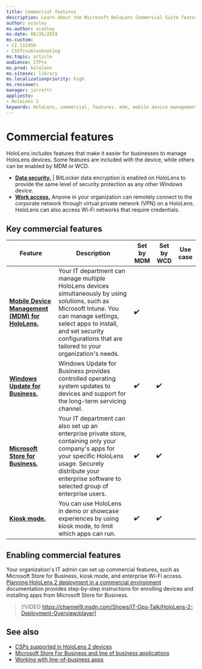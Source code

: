 ```yaml
---
title: Commercial features
description: Learn about the Microsoft HoloLens Commercial Suite features that make it easier for businesses to manage HoloLens devices. 
author: scooley
ms.author: scooley
ms.date: 08/26/2019
ms.custom: 
- CI 111456
- CSSTroubleshooting
ms.topic: article
audience: ITPro
ms.prod: hololens
ms.sitesec: library
ms.localizationpriority: high
ms.reviewer: 
manager: jarrettr
appliesto:
- HoloLens 2
keywords: HoloLens, commercial, features, mdm, mobile device management, kiosk mode
---
```


# Commercial features

HoloLens includes features that make it easier for businesses to manage HoloLens devices. Some features are included with the device, while others can be enabled by MDM or WCD.

- [**Data security.**](security-overview.md) | BitLocker data encryption is enabled on HoloLens to provide the same level of security protection as any other Windows device.
- [**Work access.**](hololens-certificates-network.md#prepare-certificates-and-network-profiles-for-holoLens-2) Anyone in your organization can remotely connect to the corporate network through virtual private network (VPN) on a HoloLens. HoloLens can also access Wi-Fi networks that require credentials.

## Key commercial features

| Feature | Description | Set by MDM | Set by WCD | Use case |
|---------| ------------|------------|------------| ---------|
| [**Mobile Device Management (MDM) for HoloLens.**](hololens-mdm-configure.md) | Your IT department can manage multiple HoloLens devices simultaneously by using solutions, such as Microsoft Intune. You can manage settings, select apps to install, and set security configurations that are tailored to your organization's needs. | ✔️ | | |
[**Windows Update for Business.**](hololens-updates.md#managing-updates-by-using-windows-update-for-business) | Windows Update for Business provides controlled operating system updates to devices and support for the long-term servicing channel. | ✔️ | ✔️ | |
|[**Microsoft Store for Business.**](app-deploy-store-business.md#microsoft-store-for-business) | Your IT department can also set up an enterprise private store, containing only your company's apps for your specific HoloLens usage. Securely distribute your enterprise software to selected group of enterprise users. |✔️ | ✔️ | |
|[**Kiosk mode.**](hololens-kiosk.md) |You can use HoloLens in demo or showcase experiences by using kiosk mode, to limit which apps can run. |✔️ | ✔️ | |

  


## Enabling commercial features

Your organization's IT admin can set up commercial features, such as Microsoft Store for Business, kiosk mode, and enterprise Wi-Fi access. [Planning HoloLens 2 deployment in a commercial environment](hololens-core-components.md) documentation provides step-by-step instructions for enrolling devices and installing apps from Microsoft Store for Business.

>[!VIDEO https://channel9.msdn.com/Shows/IT-Ops-Talk/HoloLens-2-Deployment-Overview/player]

## See also

- [CSPs supported in HoloLens 2 devices](https://docs.microsoft.com/windows/client-management/mdm/policies-in-policy-csp-supported-by-hololens2)
- [Microsoft Store For Business and line of business applications](https://blogs.technet.microsoft.com/sbucci/2016/04/13/windows-store-for-business-and-line-of-business-applications/)
- [Working with line-of-business apps](/microsoft-store/working-with-line-of-business-apps)
